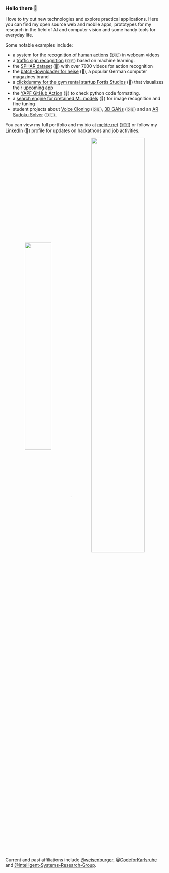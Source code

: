 ### Hello there 👋

I love to try out new technologies and explore practical applications. Here you can find my open source web and mobile apps, prototypes for my research in the field of AI and computer vision and some handy tools for everyday life.

Some notable examples include:
- a system for the [recognition of human actions](https://github.com/AlexanderMelde/Handlungserkennung) (🇩🇪) in webcam videos
- a [traffic sign recognition](https://github.com/AlexanderMelde/Verkehrszeichenerkennung) (🇩🇪) based on machine learning.
- the [SPHAR dataset](https://github.com/AlexanderMelde/SPHAR-Dataset) (🌟) with over 7000 videos for action recognition
- the [batch-downloader for heise](https://github.com/AlexanderMelde/dl_for_heise) (🌟), a popular German computer magazines brand
- a [clickdummy for the gym rental startup Fortis Studios](https://github.com/AlexanderMelde/fortis) (🌟) that visualizes their upcoming app
- the [YAPF GitHub Action](https://github.com/AlexanderMelde/yapf-action) (🌟) to check python code formatting.
- a [search engine for pretained ML models](https://github.com/Q-AMeLiA/searchengine) (🌟) for image recognition and fine tuning
- student projects about [Voice Cloning](https://github.com/AlexanderMelde/VoiceCloning) (🇩🇪), [3D GANs](https://github.com/AlexanderMelde/3D-GAN) (🇩🇪) and an [AR Sudoku Solver](https://github.com/AlexanderMelde/AR-Sudoku) (🇩🇪).

You can view my full portfolio and my bio at [melde.net](https://melde.net) (🇩🇪) or follow my [LinkedIn](https://www.linkedin.com/in/alexandermelde/) (🌟) profile for updates on hackathons and job activities.

<center>
    <a align="center" href="#">
        <img align="center" style="width: 41%;" src="https://github-readme-stats.vercel.app/api/top-langs/?username=AlexanderMelde&langs_count=8&layout=compact&disable_animations=false&theme=swift&line_height=24&hide_border=true">
        <img align="center" style="width: 58%;" src="https://github-readme-stats.vercel.app/api?username=AlexanderMelde&show_icons=true&include_all_commits=true&count_private=true&disable_animations=false&theme=swift&line_height=24&custom_title=GitHub%20Stats&hide_border=true">
    </a>
</center>

Current and past affiliations include [@weisenburger](https://github.com/weisenburger), [@CodeforKarlsruhe](https://github.com/CodeforKarlsruhe) and [@Intelligent-Systems-Research-Group](https://github.com/Intelligent-Systems-Research-Group).
